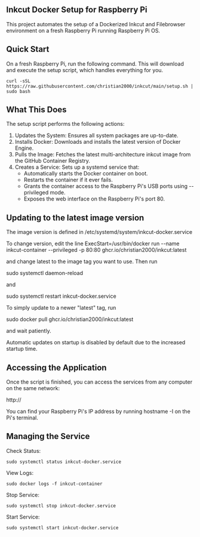 Inkcut Docker Setup for Raspberry Pi
--
This project automates the setup of a Dockerized Inkcut and Filebrowser environment on a fresh Raspberry Pi running Raspberry Pi OS.

Quick Start
---
On a fresh Raspberry Pi, run the following command. This will download and execute the setup script, which handles everything for you.

    curl -sSL https://raw.githubusercontent.com/christian2000/inkcut/main/setup.sh | sudo bash

What This Does
---
The setup script performs the following actions:

1. Updates the System: Ensures all system packages are up-to-date. 
2. Installs Docker: Downloads and installs the latest version of Docker Engine. 
3. Pulls the Image: Fetches the latest multi-architecture inkcut image from the GitHub Container Registry. 
4. Creates a Service: Sets up a systemd service that:
   - Automatically starts the Docker container on boot. 
   - Restarts the container if it ever fails. 
   - Grants the container access to the Raspberry Pi's USB ports using --privileged mode. 
   - Exposes the web interface on the Raspberry Pi's port 80.

Updating to the latest image version
---
The image version is defined in /etc/systemd/system/inkcut-docker.service

To change version, edit the line ExecStart=/usr/bin/docker run --name inkcut-container --privileged -p 80:80 ghcr.io/christian2000/inkcut:latest

and change latest to the image tag you want to use. Then run

   sudo systemctl daemon-reload

and

   sudo systemctl restart inkcut-docker.service

To simply update to a newer "latest" tag, run

   sudo docker pull ghcr.io/christian2000/inkcut:latest

and wait patiently.

Automatic updates on startup is disabled by default due to the increased startup time.

Accessing the Application
---
Once the script is finished, you can access the services from any computer on the same network:

http://<your-pi-ip-address>

You can find your Raspberry Pi's IP address by running hostname -I on the Pi's terminal.

Managing the Service
---
Check Status: 

    sudo systemctl status inkcut-docker.service

View Logs:

    sudo docker logs -f inkcut-container

Stop Service:

    sudo systemctl stop inkcut-docker.service

Start Service:

    sudo systemctl start inkcut-docker.service